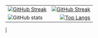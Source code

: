 |||
|:-|-:|
| [![GitHub Streak](https://streak-stats.demolab.com?user=sevndata&theme=dark-minimalist&date_format=%5BY.%5Dn.j)](https://git.io/streak-stats) | [![GitHub Streak](https://streak-stats.demolab.com?user=sevndata&theme=dark-minimalist&locale=zh_Hans&date_format=%5BY.%5Dn.j)](https://git.io/streak-stats) |
| ![GitHub stats](https://github-readme-stats.vercel.app/api?username=sevndata&show_icons=true&theme=great-gatsby&include_all_commits=true&count_private=true) | [![Top Langs](https://github-readme-stats.vercel.app/api/top-langs/?username=sevndata&hide=css,scss,html&layout=compact&langs_count=6)](https://github.com/anuraghazra/github-readme-stats)
 |
